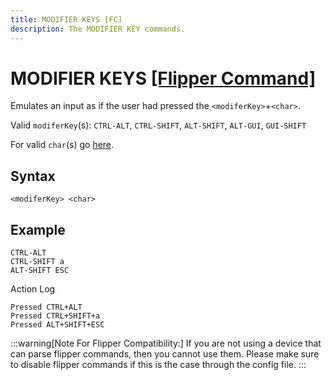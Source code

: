 ```yaml
---
title: MODIFIER KEYS [FC]
description: The MODIFIER KEY commands.
---
```


# MODIFIER KEYS [[Flipper Command]](https://developer.flipper.net/flipperzero/doxygen/badusb_file_format.html#autotoc_md63)
Emulates an input as if the user had pressed the `<modiferKey>`+`<char>`.

Valid `modiferKey`(s): `CTRL-ALT`, `CTRL-SHIFT`, `ALT-SHIFT`, `ALT-GUI`, `GUI-SHIFT`

For valid `char`(s) go [here](https://developer.flipper.net/flipperzero/doxygen/badusb_file_format.html#autotoc_md61).

## Syntax
```
<modiferKey> <char>
```

## Example
```
CTRL-ALT
CTRL-SHIFT a
ALT-SHIFT ESC
```

Action Log
```
Pressed CTRL+ALT
Pressed CTRL+SHIFT+a
Pressed ALT+SHIFT+ESC
```
:::warning[Note For Flipper Compatibility:]
If you are not using a device that can parse flipper commands, then you cannot use them. Please make sure to disable flipper commands if this is the case through the config file.
:::